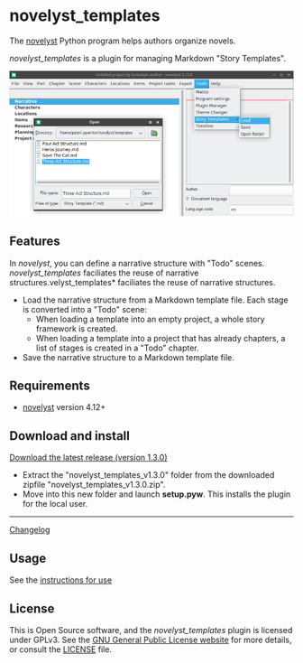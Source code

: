 # novelyst_templates

The [novelyst](https://peter88213.github.io/novelyst/) Python program helps authors organize novels.

*novelyst_templates* is a plugin for managing Markdown "Story Templates".

![Screenshot](Screenshots/screen01.png)

## Features

In *novelyst*, you can define a narrative structure with "Todo" scenes. *novelyst_templates* faciliates the reuse of narrative structures.velyst_templates* faciliates the reuse of narrative structures.

- Load the narrative structure from a Markdown template file. Each stage is converted into a "Todo" scene:
    - When loading a template into an empty project, a whole story framework is created.
    - When loading a template into a project that has already chapters, a list of stages is created in a "Todo" chapter.
- Save the narrative structure to a Markdown template file. 


## Requirements

- [novelyst](https://peter88213.github.io/novelyst/) version 4.12+

## Download and install

[Download the latest release (version 1.3.0)](https://github.com/peter88213/novelyst_templates/raw/main/dist/novelyst_templates_v1.3.0.zip)

- Extract the "novelyst_templates_v1.3.0" folder from the downloaded zipfile "novelyst_templates_v1.3.0.zip".
- Move into this new folder and launch **setup.pyw**. This installs the plugin for the local user.

---

[Changelog](changelog)

## Usage

See the [instructions for use](usage)

## License

This is Open Source software, and the *novelyst_templates* plugin is licensed under GPLv3. See the
[GNU General Public License website](https://www.gnu.org/licenses/gpl-3.0.en.html) for more
details, or consult the [LICENSE](https://github.com/peter88213/novelyst_templates/blob/main/LICENSE) file.
